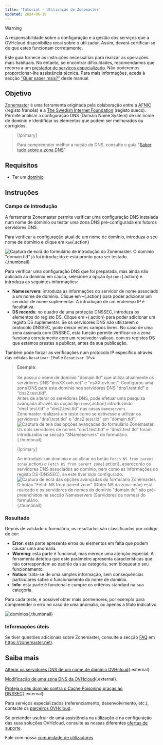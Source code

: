 ```yaml
---
title: 'Tutorial - Utilização de Zonemaster'
updated: 2024-06-18
---
```


> [!warning]
>
> A responsabilidade sobre a configuração e a gestão dos serviços que a OVHcloud disponibiliza recai sobre o utilizador. Assim, deverá certificar-se de que estes funcionam corretamente.
> 
> Este guia fornece as instruções necessárias para realizar as operações mais habituais. No entanto, se encontrar dificuldades, recomendamos que recorra a um [prestador de serviços especializado](/links/partner). Não poderemos proporcionar-lhe assistência técnica. Para mais informações, aceda à secção ["Quer saber mais?"](#go-further) deste manual.
> 

## Objetivo

[Zonemaster](https://zonemaster.net/en/run-test) é uma ferramenta originada pela colaboração entre a [AFNIC](https://www.afnic.fr/en/) (registo francês) e a [The Swedish Internet Foundation](https://internetstiftelsen.se/en/) (registo sueco). Permite analisar a configuração DNS (Domain Name System) de um nome de domínio e identificar os elementos que podem ser melhorados ou corrigidos.

> [!primary]
>
> Para compreender melhor a noção de DNS, consulte o guia "[Saber tudo sobre a zona DNS](/pages/web_cloud/domains/dns_zone_general_information)".

## Requisitos

- Ter um [domínio](/links/web/domains)

## Instruções

### Campo de introdução

A ferramenta Zonemaster permite verificar uma configuração DNS instalada num nome de domínio ou testar uma zona DNS pré-configurada em futuros servidores DNS.

Para verificar a configuração atual de um nome de domínio, introduza o seu nome de domínio e clique em `Run`{.action}

![Captura de ecrã do formulário de introdução do Zonemaster. O domínio "domain.tld" já foi introduzido e está pronto para ser testado.](/pages/assets/screens/other/web-tools/zonemaster/run-domain-test.png){.thumbnail}

Para verificar uma configuração DNS que foi preparada, mas ainda não aplicada ao domínio em causa, selecione a opção `Options`{.action} e introduza as seguintes informações:

- **Nameservers**: introduza as informações do servidor de nome associado a um nome de domínio. Clique em `+`{.action} para poder adicionar um servidor de nome suplementar. A introdução de um endereço IP é facultativa.
- **DS records**: no quadro de uma proteção DNSSEC, introduza os elementos do registo DS. Clique em `+`{.action} para poder adicionar um registo DS suplementar. Se os servidores DNS não utilizarem o protocolo DNSSEC, pode deixar estes campos livres. No caso de uma zona assinada com DNSSEC, esta função permite verificar se a zona funciona corretamente com um resolvedor valioso, com os registos DS que estamos prestes a publicar, antes da sua publicação.

Também pode forçar as verificações num protocolo IP específico através das células `Desativar IPv6` e `Desativar IPv4`

> **Exemplo**:<br><br> Se possui o nome de domínio "domain.tld" que utiliza atualmente os servidores DNS "dnsXX.ovh.net" e "nsXX.ovh.net".
> Configurou uma zona DNS para este domínio nos servidores DNS "dns1.test.tld" e "dns2.test.tld".<br>
> Antes de alterar os servidores DNS, pode efetuar uma pesquisa avançada através da opção `Options`{.action} introduzindo "dns1.test.tld" e "dns2.test.tld" nas casas `Nameservers`.<br>
> Zonemaster realizará um teste como se estivesse a utilizar os servidores "dns1.test.tld" e "dns2.test.tld" em "domain.tld".<br>
> ![Captura de tela das opções avançadas do formulário Zonemaster. Os dois servidores de nomes "dns1.test.tld" e "dns2.test.tld" foram introduzidos na secção "SNameservers" do formulário.](/pages/assets/screens/other/web-tools/zonemaster/run-domain-test-nameservers-option.png){.thumbnail}

> [!primary]
>
> Ao introduzir um domínio e ao clicar no botão `Fetch NS from parent zone`{.action} e `Fetch DS from parent zone`{.action}, aparecerão os servidores DNS associados ao domínio, bem como as informações do registo DS (DNSSEC), se este tiver sido configurado.
> ![Captura de ecrã das opções avançadas do formulário Zonemaster. O botão "Fetch NS from parent zone" (Obter NS da zona-mãe) está realçado e os servidores de nomes do domínio "domain.tld" são pré-preenchidos na secção Nameservers (Servidores de nomes) do formulário.](/pages/assets/screens/other/web-tools/zonemaster/fetch-ns-from-parent-zone.png){.thumbnail}

### Resultado

Depois de validado o formulário, os resultados são classificados por código de cor:

- **Error**: esta parte apresenta erros ou elementos em falta que podem causar uma anomalia.
- **Warning**: esta parte é funcional, mas merece uma atenção especial. A ferramenta detetou que este parâmetro apresenta características que não correspondem ao padrão da sua categoria, sem bloquear o seu funcionamento.
- **Notice**: trata-se de uma simples informação, sem consequências particulares sobre o funcionamento do nome de domínio.
- **Info**: esta parte é funcional e cumpre os critérios standard na sua categoria.

Para cada teste, é possível obter mais pormenores, por exemplo para compreender o erro no caso de uma anomalia, ou apenas a título indicativo.

![dominios](/pages/assets/screens/other/web-tools/zonemaster/domain-analysis.png){.thumbnail}

### Informações úteis

Se tiver questões adicionais sobre Zonemaster, consulte a secção [FAQ](https://zonemaster.net/en/faq) em <https://zonemaster.net/>.

## Saiba mais <a name="go-further"></a>

[Alterar os servidores DNS de um nome de domínio OVHcloud](/pages/web_cloud/domains/dns_server_general_information){.external}

[Modificação de uma zona DNS da OVHcloud](/pages/web_cloud/domains/dns_zone_edit){.external}.

[Proteja o seu domínio contra o Cache Poisoning graças ao DNSSEC](/links/web/domains-dnssec){.external}

Para serviços especializados (referenciamento, desenvolvimento, etc.), contacte os [parceiros OVHcloud](/links/partner).

Se pretender usufruir de uma assistência na utilização e na configuração das suas soluções OVHcloud, consulte as nossas diferentes [ofertas de suporte](/links/support).

Fale com nossa [comunidade de utilizadores](/links/community)